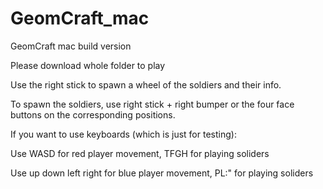 # GeomCraft_mac
GeomCraft mac build version

Please download whole folder to play

Use the right stick to spawn a wheel of the soldiers and their info. 

To spawn the soldiers, use right stick + right bumper or the four face buttons on the corresponding positions.

If you want to use keyboards (which is just for testing):

Use WASD for red player movement, TFGH for playing soliders

Use up down left right for blue player movement, PL:" for playing soliders

